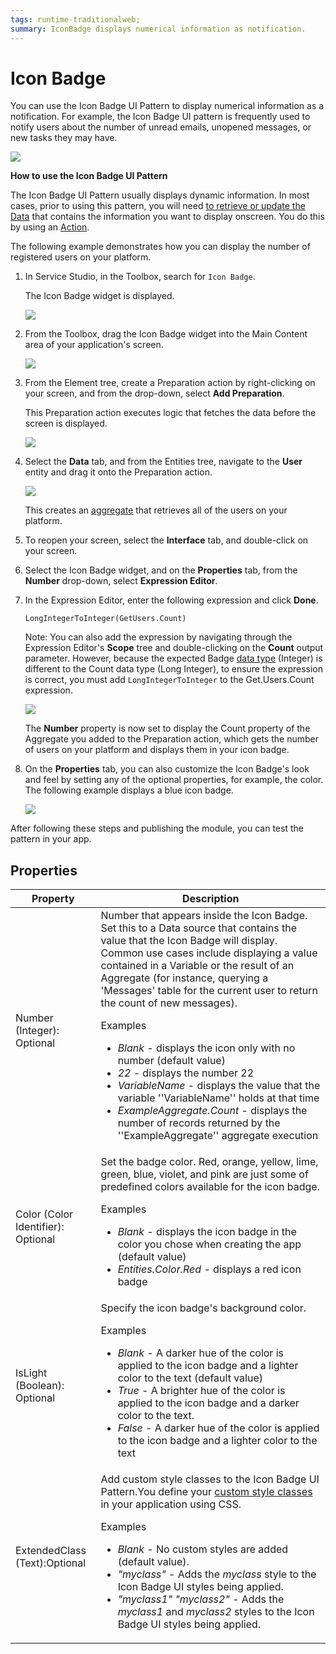 ```yaml
---
tags: runtime-traditionalweb; 
summary: IconBadge displays numerical information as notification.
---
```


# Icon Badge

You can use the Icon Badge UI Pattern to display numerical information as a notification. For example, the Icon Badge UI pattern is frequently used to notify users about the number of unread emails, unopened messages, or new tasks they may have.

![](<images/iconbadge-image-1.png>)


**How to use the Icon Badge UI Pattern**

The Icon Badge UI Pattern usually displays dynamic information. In most cases, prior to using this pattern, you will need [to retrieve or update the Data](../../../../../develop/data/intro.md) that contains the information you want to display onscreen. You do this by using an [Action](../../../../../develop/logic/action-web.md). 

The following example demonstrates how you can display the number of registered users on your platform.

1. In Service Studio, in the Toolbox, search for `Icon Badge`. 

    The Icon Badge widget is displayed.

    ![](<images/iconbadge-image-5.png>)

1. From the Toolbox, drag the Icon Badge widget into the Main Content area of your application's screen.

    ![](<images/iconbadge-image-6.png>)

1. From the Element tree, create a Preparation action by right-clicking on your screen, and from the drop-down, select **Add Preparation**.
    
    This Preparation action executes logic that fetches the data before the screen is displayed.

    ![](<images/iconbadge-image-7.png>)
 
1. Select the **Data** tab, and from the Entities tree, navigate to the **User** entity and drag it onto the Preparation action.

    ![](<images/iconbadge-image-8.png>)

    This creates an [aggregate](https://success.outsystems.com/Documentation/11/Reference/OutSystems_Language/Data/Handling_Data/Queries/Aggregate) that retrieves all of the users on your platform.
       
1. To reopen your screen, select the **Interface** tab, and double-click on your screen.

1. Select the Icon Badge widget, and on the **Properties** tab, from the **Number** drop-down, select **Expression Editor**.

1. In the Expression Editor, enter the following expression and click **Done**.

    ``LongIntegerToInteger(GetUsers.Count)``

    Note: You can also add the expression by navigating through the Expression Editor's **Scope** tree and double-clicking on the **Count** output parameter. However, because the expected Badge [data type](../../../../../ref/data/data-types/available-data-types.md) (Integer) is different to the Count data type (Long Integer), to ensure the expression is correct, you must add ``LongIntegerToInteger`` to the Get.Users.Count expression.

    ![](<images/iconbadge-image-9.png>)

   The **Number** property is now set to display the Count property of the Aggregate you added to the Preparation action, which gets the number of users on your platform and displays them in your icon badge.

1. On the **Properties** tab, you can also customize the Icon Badge's look and feel by setting any of the optional properties, for example, the color. The following example displays a blue icon badge.  

    ![](<images/iconbadge-image-10.png>)

After following these steps and publishing the module, you can test the pattern in your app.

## Properties

| **Property** |  **Description** |
|---|---|
| Number (Integer): Optional  | Number that appears inside the Icon Badge. Set this to a Data source that contains the value that the Icon Badge will display. Common use cases include displaying a value contained in a Variable or the result of an Aggregate (for instance, querying a 'Messages' table for the current user to return the count of new messages). <p>Examples <ul><li>_Blank_ - displays the icon only with no number (default value)</li><li>_22_ - displays the number 22</li><li>_VariableName_ - displays the value that the variable ''VariableName'' holds at that time </li><li>_ExampleAggregate.Count_ - displays the number of records returned by the ''ExampleAggregate'' aggregate execution</li></ul></p>| 
| Color (Color Identifier): Optional  | Set the badge color. Red, orange, yellow, lime, green, blue, violet, and pink are just some of predefined colors available for the icon badge. <p>Examples <ul><li>_Blank_ - displays the icon badge in the color you chose when creating the app (default value)</li><li>_Entities.Color.Red_ - displays a red icon badge</li></ul></p> | 
| IsLight (Boolean): Optional  | Specify the icon badge's background color. <p>Examples <ul><li>_Blank_ - A darker hue of the color is applied to the icon badge and a lighter color to the text (default value)</li><li>_True_ - A brighter hue of the color is applied to the icon badge and a darker color to the text.</li><li>_False_ - A darker hue of the color is applied to the icon badge and a lighter color to the text</li></ul></p> |
| ExtendedClass (Text):Optional  |  Add custom style classes to the Icon Badge UI Pattern.You define your [custom style classes](../../../../../develop/ui/look-feel/css.md) in your application using CSS. <p>Examples <ul><li>_Blank_ - No custom styles are added (default value).</li><li>_"myclass"_ - Adds the _myclass_ style to the Icon Badge UI styles being applied.</li><li>_"myclass1" "myclass2"_ - Adds the _myclass1_ and _myclass2_ styles to the Icon Badge UI styles being applied.</li></ul></p> |

<!--- 
## See also
* OutSystems UI Live Style Guide: [Icon Badge](https://outsystemsui.outsystems.com/WebStyleGuidePreview/IconBadge.aspx)
* OutSystems UI Pattern Page: [Icon Badge](https://outsystemsui.outsystems.com/OutSystemsUIWebsite/PatternDetail?PatternId=43)
-->
